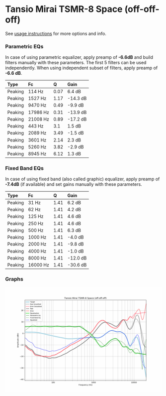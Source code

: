 # Tansio Mirai TSMR-8 Space (off-off-off)
See [usage instructions](https://github.com/jaakkopasanen/AutoEq#usage) for more options and info.

### Parametric EQs
In case of using parametric equalizer, apply preamp of **-6.6dB** and build filters manually
with these parameters. The first 5 filters can be used independently.
When using independent subset of filters, apply preamp of **-6.6 dB**.

| Type    | Fc       |    Q | Gain     |
|:--------|:---------|:-----|:---------|
| Peaking | 114 Hz   | 0.07 | 6.4 dB   |
| Peaking | 1527 Hz  | 1.17 | -14.3 dB |
| Peaking | 9470 Hz  | 0.49 | -9.9 dB  |
| Peaking | 17986 Hz | 0.31 | -13.9 dB |
| Peaking | 21008 Hz | 0.89 | -17.2 dB |
| Peaking | 443 Hz   | 3.1  | 1.5 dB   |
| Peaking | 2089 Hz  | 3.49 | -1.5 dB  |
| Peaking | 3601 Hz  | 2.14 | 2.3 dB   |
| Peaking | 5260 Hz  | 3.82 | -2.9 dB  |
| Peaking | 8945 Hz  | 6.12 | 1.3 dB   |

### Fixed Band EQs
In case of using fixed band (also called graphic) equalizer, apply preamp of **-7.4dB**
(if available) and set gains manually with these parameters.

| Type    | Fc       |    Q | Gain     |
|:--------|:---------|:-----|:---------|
| Peaking | 31 Hz    | 1.41 | 6.2 dB   |
| Peaking | 62 Hz    | 1.41 | 4.2 dB   |
| Peaking | 125 Hz   | 1.41 | 4.6 dB   |
| Peaking | 250 Hz   | 1.41 | 4.6 dB   |
| Peaking | 500 Hz   | 1.41 | 6.3 dB   |
| Peaking | 1000 Hz  | 1.41 | -4.0 dB  |
| Peaking | 2000 Hz  | 1.41 | -9.8 dB  |
| Peaking | 4000 Hz  | 1.41 | -1.0 dB  |
| Peaking | 8000 Hz  | 1.41 | -12.0 dB |
| Peaking | 16000 Hz | 1.41 | -30.6 dB |

### Graphs
![](./Tansio%20Mirai%20TSMR-8%20Space%20(off-off-off).png)